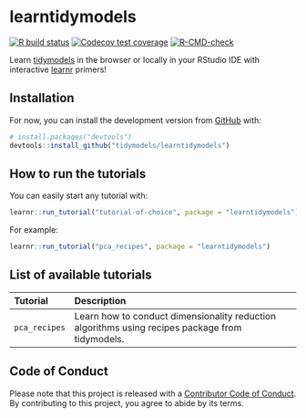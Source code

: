 
<!-- README.md is generated from README.Rmd. Please edit that file -->

# learntidymodels

<!-- badges: start -->

[![R build
status](https://github.com/tidymodels/learntidymodels/workflows/R-CMD-check/badge.svg)](https://github.com/tidymodels/learntidymodels/actions)
[![Codecov test
coverage](https://codecov.io/gh/tidymodels/learntidymodels/branch/main/graph/badge.svg)](https://codecov.io/gh/tidymodels/learntidymodels?branch=main)
[![R-CMD-check](https://github.com/tidymodels/learntidymodels/workflows/R-CMD-check/badge.svg)](https://github.com/tidymodels/learntidymodels/actions)
<!-- badges: end -->

Learn [tidymodels](https://www.tidymodels.org/) in the browser or
locally in your RStudio IDE with interactive
[learnr](https://rstudio.github.io/learnr/) primers!

## Installation

For now, you can install the development version from
[GitHub](https://github.com/) with:

``` r
# install.packages("devtools")
devtools::install_github("tidymodels/learntidymodels")
```

## How to run the tutorials

You can easily start any tutorial with:

``` r
learnr::run_tutorial("tutorial-of-choice", package = "learntidymodels")
```

For example:

``` r
learnr::run_tutorial("pca_recipes", package = "learntidymodels")
```

## List of available tutorials

| Tutorial      | Description                                                                                     |
|:--------------|:------------------------------------------------------------------------------------------------|
| `pca_recipes` | Learn how to conduct dimensionality reduction algorithms using recipes package from tidymodels. |

## Code of Conduct

Please note that this project is released with a [Contributor Code of
Conduct](https://contributor-covenant.org/version/2/0/CODE_OF_CONDUCT.html).
By contributing to this project, you agree to abide by its terms.
